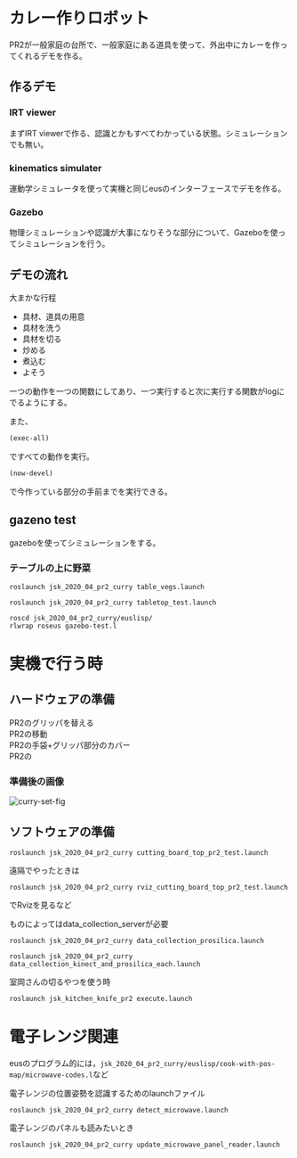 # カレー作りロボット

PR2が一般家庭の台所で、一般家庭にある道具を使って、外出中にカレーを作ってくれるデモを作る。

## 作るデモ
### IRT viewer  
まずIRT viewerで作る、認識とかもすべてわかっている状態。シミュレーションでも無い。

###  kinematics simulater  
運動学シミュレータを使って実機と同じeusのインターフェースでデモを作る。

### Gazebo  
物理シミュレーションや認識が大事になりそうな部分について、Gazeboを使ってシミュレーションを行う。

## デモの流れ

大まかな行程  
- 具材、道具の用意
- 具材を洗う
- 具材を切る
- 炒める
- 煮込む
- よそう


一つの動作を一つの関数にしてあり、一つ実行すると次に実行する関数がlogにでるようにする。  

また、
```lisp
(exec-all)
```
ですべての動作を実行。
```lisp
(now-devel)
```
で今作っている部分の手前までを実行できる。  


## gazeno test
gazeboを使ってシミュレーションをする。

### テーブルの上に野菜

```
roslaunch jsk_2020_04_pr2_curry table_vegs.launch
```
```
roslaunch jsk_2020_04_pr2_curry tabletop_test.launch
```
```
roscd jsk_2020_04_pr2_curry/euslisp/
rlwrap roseus gazebo-test.l 
```

# 実機で行う時

## ハードウェアの準備
PR2のグリッパを替える  
PR2の移動  
PR2の手袋+グリッパ部分のカバー  
PR2の

### 準備後の画像
![curry-set-fig](https://user-images.githubusercontent.com/38127823/130017774-810fc55c-3f29-400b-9c06-d36a4140f7ed.jpg)


## ソフトウェアの準備

```
roslaunch jsk_2020_04_pr2_curry cutting_board_top_pr2_test.launch 
```

遠隔でやったときは
```
roslaunch jsk_2020_04_pr2_curry rviz_cutting_board_top_pr2_test.launch 
```
でRvizを見るなど


ものによってはdata_collection_serverが必要
```
roslaunch jsk_2020_04_pr2_curry data_collection_prosilica.launch
```
```
roslaunch jsk_2020_04_pr2_curry data_collection_kinect_and_prosilica_each.launch
```


室岡さんの切るやつを使う時
```
roslaunch jsk_kitchen_knife_pr2 execute.launch
```

# 電子レンジ関連


eusのプログラム的には，`jsk_2020_04_pr2_curry/euslisp/cook-with-pos-map/microwave-codes.l`など  

電子レンジの位置姿勢を認識するためのlaunchファイル
```
roslaunch jsk_2020_04_pr2_curry detect_microwave.launch 
```

電子レンジのパネルも読みたいとき
```
roslaunch jsk_2020_04_pr2_curry update_microwave_panel_reader.launch
```